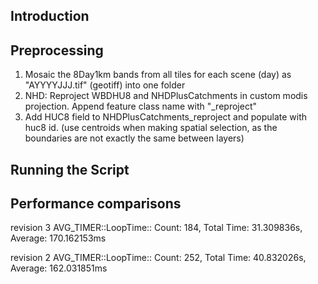 ## Introduction



## Preprocessing
1. Mosaic the 8Day1km bands from all tiles for each scene (day) as "AYYYYJJJ.tif" (geotiff) into one folder
2. NHD: Reproject WBDHU8 and NHDPlusCatchments in custom modis projection. Append feature class name with "_reproject"
3. Add HUC8 field to NHDPlusCatchments_reproject and populate with huc8 id. (use centroids when making spatial selection, as the boundaries are not exactly the same between layers)

## Running the Script





## Performance comparisons

revision 3
AVG_TIMER::LoopTime:: Count: 184, Total Time: 31.309836s, Average: 170.162153ms  

revision 2
AVG_TIMER::LoopTime:: Count: 252, Total Time: 40.832026s, Average: 162.031851ms    